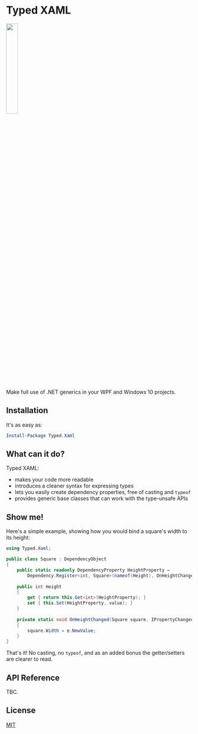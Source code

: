 # Typed XAML

<img src="http://i.imgur.com/dm65ZkB.png" width="25%"/>

Make full use of .NET generics in your WPF and Windows 10 projects.

## Installation

It's as easy as:

```powershell
Install-Package Typed.Xaml
```

## What can it do?

Typed XAML:

- makes your code more readable
- introduces a cleaner syntax for expressing types
- lets you easily create dependency properties, free of casting and `typeof`
- provides generic base classes that can work with the type-unsafe APIs

## Show me!

Here's a simple example, showing how you would bind a square's width to its height:

```csharp
using Typed.Xaml;

public class Square : DependencyObject
{
    public static readonly DependencyProperty HeightProperty =
        Dependency.Register<int, Square>(nameof(Height), OnHeightChanged);
    
    public int Height
    {
        get { return this.Get<int>(HeightProperty); }
        set { this.Set(HeightProperty, value); }
    }
    
    private static void OnHeightChanged(Square square, IPropertyChangedArgs<int> e)
    {
        square.Width = e.NewValue;
    }
}
```

That's it! No casting, no `typeof`, and as an added bonus the getter/setters are clearer to read.

## API Reference

TBC.

## License

[MIT](LICENSE)
